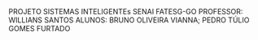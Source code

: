 PROJETO SISTEMAS INTELIGENTEs
SENAI FATESG-GO
PROFESSOR: WILLIANS SANTOS
ALUNOS: BRUNO OLIVEIRA VIANNA; PEDRO TÚLIO GOMES FURTADO